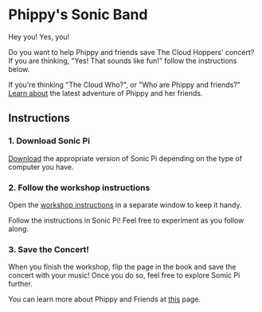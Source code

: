 # Phippy's Sonic Band

Hey you! Yes, you! 

Do you want to help Phippy and friends save The Cloud Hoppers' concert? If you are thinking, "Yes! That sounds like fun!" follow the instructions below. 

If you're thinking "The Cloud Who?", or "Who are Phippy and friends?" [Learn about](https://docs.google.com/document/d/1pcQKUk2zzgHbLET4gbdKOFGReLE9c6RszYZLpw-XYO0/edit) the latest adventure of Phippy and her friends. 

## Instructions
  
### 1. Download Sonic Pi

  [Download](https://sonic-pi.net/) the appropriate version of Sonic Pi depending on the type of computer you have. 

### 2. Follow the workshop instructions

   Open the [workshop instructions]() in a separate window to keep it handy.

   Follow the instructions in Sonic Pi! Feel free to experiment as you follow along.

### 3. Save the Concert!

   When you finish the workshop, flip the page in the book and save the concert with your music! Once you do so, feel free to explore Somic Pi further. 


You can learn more about Phippy and Friends at [this](https://www.cncf.io/phippy/) page. 
